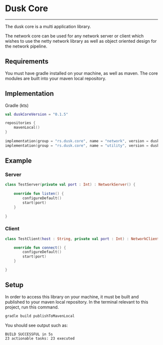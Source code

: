 # Dusk Core
-- --

The dusk core is a multi application library. 

The network core can be used for any network server or client which wishes to use the netty network library as well as object oriented design for the network pipeline.

## Requirements

You must have gradle installed on your machine, as well as maven. The core modules are built into your maven local repository.

## Implementation

Gradle (kts)

```kotlin
val duskCoreVersion = "0.1.5"

repositories {
    mavenLocal()
}
	
implementation(group = "rs.dusk.core", name = "network", version = duskCoreVersion)
implementation(group = "rs.dusk.core", name = "utility", version = duskCoreVersion)
````

## Example

### Server

```kotlin
class TestServer(private val port : Int) : NetworkServer() {
	
	override fun listen() {
		configureDefault()
		start(port)
	}
		
}
```

### Client

```kotlin
class TestClient(host : String, private val port : Int) : NetworkClient(host) {

	override fun connect() {
		configureDefault()
		start(port)
	}

}
```

## Setup

In order to access this library on your machine, it must be built and published to your maven local repository.
In the terminal relevant to this project, run this command. 

```sh
gradle build publishToMavenLocal
```

You should see output such as:

```sh
BUILD SUCCESSFUL in 5s
23 actionable tasks: 23 executed
````